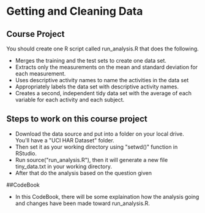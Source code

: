 
# Getting and Cleaning Data

## Course Project

You should create one R script called run_analysis.R that does the following.

* Merges the training and the test sets to create one data set.
* Extracts only the measurements on the mean and standard deviation for each measurement.
* Uses descriptive activity names to name the activities in the data set
* Appropriately labels the data set with descriptive activity names.
* Creates a second, independent tidy data set with the average of each variable for each activity and each subject.

## Steps to work on this course project

* Download the data source and put into a folder on your local drive. You'll have a "UCI HAR Dataset" folder.
* Then set it as your working directory using "setwd()" function in RStudio.
* Run source("run_analysis.R"), then it will generate a new file tiny_data.txt in your working directory.
* After that do the analysis based on the question given

##CodeBook

* In this CodeBook, there will be some explaination how the analysis going and changes have been made toward run_analysis.R.
